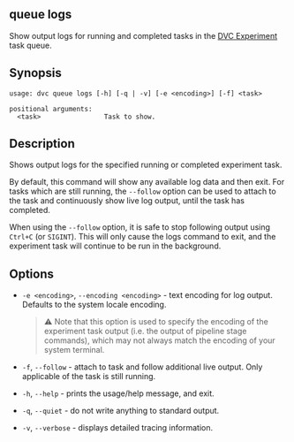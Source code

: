 ## queue logs

Show output logs for running and completed tasks in the
[DVC Experiment](/doc/user-guide/experiment-management/experiments-overview)
task queue.

## Synopsis

```usage
usage: dvc queue logs [-h] [-q | -v] [-e <encoding>] [-f] <task>

positional arguments:
  <task>                Task to show.
```

## Description

Shows output logs for the specified running or completed experiment task.

By default, this command will show any available log data and then exit. For
tasks which are still running, the `--follow` option can be used to attach to
the task and continuously show live log output, until the task has completed.

When using the `--follow` option, it is safe to stop following output using
`Ctrl+C` (or `SIGINT`). This will only cause the logs command to exit, and the
experiment task will continue to be run in the background.

## Options

- `-e <encoding>`, `--encoding <encoding>` - text encoding for log output.
  Defaults to the system locale encoding.

  > ⚠️ Note that this option is used to specify the encoding of the experiment
  > task output (i.e. the output of pipeline stage commands), which may not
  > always match the encoding of your system terminal.

- `-f`, `--follow` - attach to task and follow additional live output. Only
  applicable of the task is still running.

- `-h`, `--help` - prints the usage/help message, and exit.

- `-q`, `--quiet` - do not write anything to standard output.

- `-v`, `--verbose` - displays detailed tracing information.
